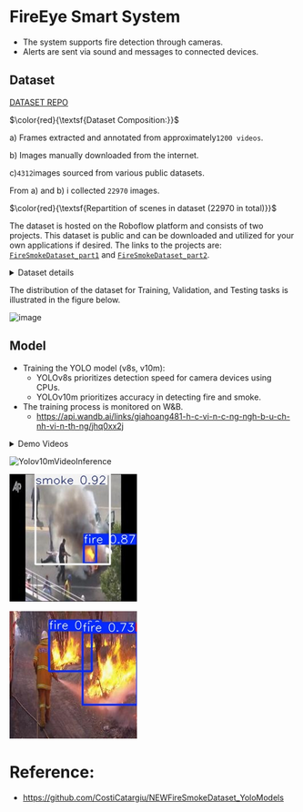 # FireEye Smart System
- The system supports fire detection through cameras.
- Alerts are sent via sound and messages to connected devices.

## Dataset 
[DATASET REPO](https://github.com/CostiCatargiu/NEWFireSmokeDataset_YoloModels)

$\color{red}{\textsf{Dataset Composition:}}$
  
  a) Frames extracted and annotated from approximately`1200 videos`.
  
  b) Images manually downloaded from the internet.
       
  c)`4312`images sourced from various public datasets.
  
  From a) and b) i collected `22970` images.
  
$\color{red}{\textsf{Repartition of scenes in dataset (22970 in total)}}$

The dataset is hosted on the Roboflow platform and consists of two projects. This dataset is public and can be downloaded and utilized for your own applications if desired. The links to the projects are: [`FireSmokeDataset_part1`](https://universe.roboflow.com/catargiuconstantin/firesmokedataset/dataset/2) and [`FireSmokeDataset_part2`](https://universe.roboflow.com/catargiuconstantin2/firesmokenewdataset/dataset/1).

<details>
  <summary>Dataset details</summary>


`FireSmokeDataset_part1`
![image](https://github.com/CostiCatargiu/FireSmokeDetection_BestDataset/assets/70476115/82d91027-216f-4f9c-ada6-41c4431cc51b)

`FireSmokeDataset_part2`
![image](https://github.com/CostiCatargiu/FireSmokeDetection_BestDataset/assets/70476115/adb582b8-6d95-4fc3-9f66-855ca31b4742)

</details>

The distribution of the dataset for Training, Validation, and Testing tasks is illustrated in the figure below.

![image](https://github.com/CostiCatargiu/NEWFireSmokeDataset_YoloModels/assets/70476115/e4bf539d-6cfc-4f45-bdbe-c9bc85480477)


## Model
- Training the YOLO model (v8s, v10m):
  - YOLOv8s prioritizes detection speed for camera devices using CPUs.
  - YOLOv10m prioritizes accuracy in detecting fire and smoke.
- The training process is monitored on W&B.
  - https://api.wandb.ai/links/giahoang481-h-c-vi-n-c-ng-ngh-b-u-ch-nh-vi-n-th-ng/jhq0xx2j

<details>
  <summary>Demo Videos</summary>

https://github.com/HoangLayor/FireEye-Smart-System/blob/main/results/v2.0/video.gif

</details>

![Yolov10mVideoInference](https://github.com/HoangLayor/FireEye-Smart-System/blob/main/results/v2.0/video.gif)

![Image Demo](https://github.com/HoangLayor/FireEye-Smart-System/blob/main/results/v2.0/test_image_1.jpg)

![Image Demo](https://github.com/HoangLayor/FireEye-Smart-System/blob/main/results/v2.0/test_image_2.jpg)

# Reference:
- https://github.com/CostiCatargiu/NEWFireSmokeDataset_YoloModels